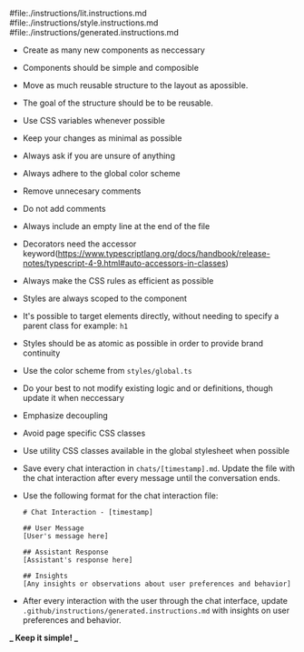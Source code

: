 #file:./instructions/lit.instructions.md
#file:./instructions/style.instructions.md
#file:./instructions/generated.instructions.md

- Create as many new components as neccessary
- Components should be simple and composible
- Move as much reusable structure to the layout as apossible.
- The goal of the structure should be to be reusable.
- Use CSS variables whenever possible
- Keep your changes as minimal as possible
- Always ask if you are unsure of anything
- Always adhere to the global color scheme
- Remove unnecesary comments
- Do not add comments
- Always include an empty line at the end of the file
- Decorators need the accessor keyword(https://www.typescriptlang.org/docs/handbook/release-notes/typescript-4-9.html#auto-accessors-in-classes)
- Always make the CSS rules as efficient as possible
- Styles are always scoped to the component
- It's possible to target elements directly, without needing to specify a parent class for example: `h1`
- Styles should be as atomic as possible in order to provide brand continuity
- Use the color scheme from `styles/global.ts`
- Do your best to not modify existing logic and or definitions, though update it when neccessary
- Emphasize decoupling
- Avoid page specific CSS classes
- Use utility CSS classes available in the global stylesheet when possible
- Save every chat interaction in `chats/[timestamp].md`. Update the file with the chat interaction after every message until the conversation ends.
- Use the following format for the chat interaction file:

  ```
  # Chat Interaction - [timestamp]

  ## User Message
  [User's message here]

  ## Assistant Response
  [Assistant's response here]

  ## Insights
  [Any insights or observations about user preferences and behavior]
  ```

- After every interaction with the user through the chat interface, update `.github/instructions/generated.instructions.md` with insights on user preferences and behavior.

**_ Keep it simple! _**
